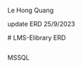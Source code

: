 <p>Le Hong Quang</p>
<p>update ERD 25/9/2023</p>
# LMS-Elibrary
ERD
<p><img src="https://i.ibb.co/Rz753gm/Thuc-Tap-1.png" alt=""></p>
MSSQL
<p><img src="https://i.ibb.co/SJGn61K/mydb.png" alt=""></p>
